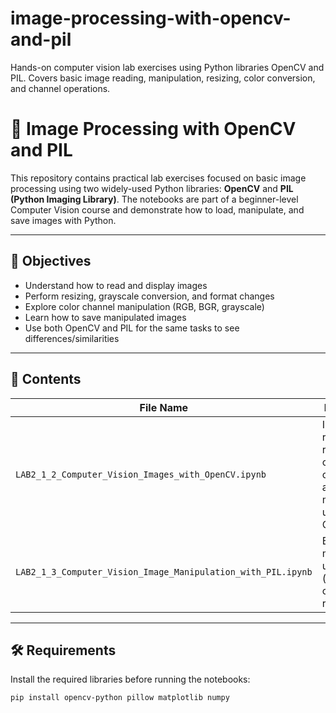 # image-processing-with-opencv-and-pil
Hands-on computer vision lab exercises using Python libraries OpenCV and PIL. Covers basic image reading, manipulation, resizing, color conversion, and channel operations.
# 🧠 Image Processing with OpenCV and PIL

This repository contains practical lab exercises focused on basic image processing using two widely-used Python libraries: **OpenCV** and **PIL (Python Imaging Library)**. The notebooks are part of a beginner-level Computer Vision course and demonstrate how to load, manipulate, and save images with Python.

---

## 🧪 Objectives

- Understand how to read and display images
- Perform resizing, grayscale conversion, and format changes
- Explore color channel manipulation (RGB, BGR, grayscale)
- Learn how to save manipulated images
- Use both OpenCV and PIL for the same tasks to see differences/similarities

---

## 📂 Contents

| File Name | Description |
|-----------|-------------|
| `LAB2_1_2_Computer_Vision_Images_with_OpenCV.ipynb` | Image reading, resizing, color conversion, and channel manipulation using OpenCV |
| `LAB2_1_3_Computer_Vision_Image_Manipulation_with_PIL.ipynb` | Basic image manipulation using PIL (open, convert, resize, save) |

---

## 🛠️ Requirements

Install the required libraries before running the notebooks:

```bash
pip install opencv-python pillow matplotlib numpy

